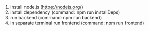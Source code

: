1. install node.js (https://nodejs.org/)
2. install dependency (command: npm run installDeps)
3. run backend (command: npm run backend)
4. in separate terminal run frontend (command: npm run frontend)